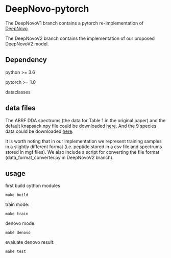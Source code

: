 # DeepNovo-pytorch

The DeepNovoV1 branch contains a pytorch re-implementation of [DeepNovo](https://github.com/nh2tran/DeepNovo)

The DeepNovoV2 branch contains the implementation of our proposed DeepNovoV2 model.

## Dependency
python >= 3.6

pytorch >= 1.0

dataclasses

## data files

The ABRF DDA spectrums (the data for Table 1 in the original paper) and the default knapsack.npy file could be downloaded [here]().
And the 9 species data could be downloaded [here](ftp://massive.ucsd.edu/MSV000081382/peak/DeepNovo/HighResolution/). 

It is worth noting that
 in our implementation we represent training samples in a slightly different format (i.e. peptide stored in a csv file and spectrums stored in mgf files).
 We also include a script for converting the file format (data_format_converter.py in DeepNovoV2 branch).

## usage
first build cython modules

~~~
make build
~~~

train mode:

~~~
make train
~~~

denovo mode:

~~~
make denovo
~~~

evaluate denovo result:

~~~
make test
~~~




